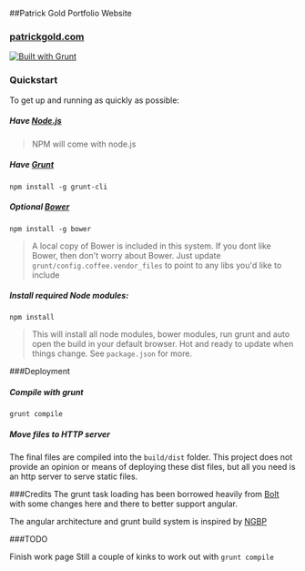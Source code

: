 ##Patrick Gold Portfolio Website
### [patrickgold.com](http://patrickgold.com)

[![Built with Grunt](https://cdn.gruntjs.com/builtwith.png)](http://gruntjs.com/)

### Quickstart

To get up and running as quickly as possible:

##### Have [Node.js](http://nodejs.org/)    
> NPM will come with node.js

##### Have [Grunt](http://gruntjs.com/)  
`npm install -g grunt-cli`

##### Optional [Bower](http://bower.io/)  
`npm install -g bower`
> A local copy of Bower is included in this system. If you dont like Bower, then don't worry about Bower. Just update `grunt/config.coffee.vendor_files` to point to any libs you'd like to include

##### **Install required Node modules**:  
`npm install`  
> This will install all node modules, bower modules, run grunt and auto open the build in your default browser. Hot and ready to update when things change. See `package.json` for more.


###Deployment

##### Compile with grunt
`grunt compile`

##### Move files to HTTP server
 The final files are compiled into the `build/dist` folder. This project does not provide an opinion or means of deploying these dist files, but all you need is an http server to serve static files.


###Credits
The grunt task loading has been borrowed heavily from [Bolt](https://github.com/argyleink/Bolt) with some changes here and there to better support angular.

The angular architecture and grunt build system is inspired by [NGBP](https://github.com/ngbp/ngbp)

###TODO

Finish work page
Still a couple of kinks to work out with `grunt compile`